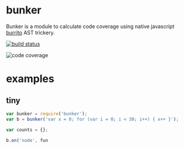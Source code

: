 bunker
======

Bunker is a module to calculate code coverage using native javascript
[burrito](https://github.com/substack/node-burrito) AST trickery.

[![build status](https://secure.travis-ci.org/substack/node-bunker.png)](http://travis-ci.org/substack/node-bunker)

![code coverage](http://substack.net/images/code_coverage.png)

examples
========

tiny
----

````javascript
var bunker = require('bunker');
var b = bunker('var x = 0; for (var i = 0; i < 30; i++) { x++ }');

var counts = {};

b.on('node', fun